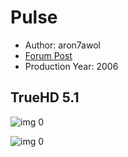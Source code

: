 # Pulse

* Author: aron7awol
* [Forum Post](https://www.avsforum.com/threads/bass-eq-for-filtered-movies.2995212/post-56893306)
* Production Year: 2006

## TrueHD 5.1

![img 0](https://i.imgur.com/9gVBBeL.jpg)

![img 0](https://i.imgur.com/tYDxowk.png)

